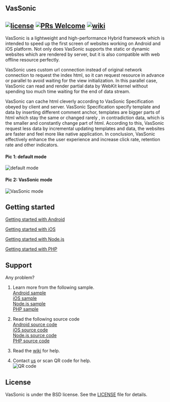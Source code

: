 ## VasSonic
[![license](http://img.shields.io/badge/license-BSD3-brightgreen.svg?style=flat)](https://github.com/Tencent/VasSonic/blob/master/LICENSE)
[![PRs Welcome](https://img.shields.io/badge/PRs-welcome-brightgreen.svg)](https://github.com/Tencent/VasSonic/pulls)
[![wiki](https://img.shields.io/badge/Wiki-open-brightgreen.svg)](https://github.com/Tencent/VasSonic/wiki)
---
 VasSonic is a lightweight and high-performance Hybrid framework which is intended to speed up the first screen of websites working on Android and iOS platform.
 Not only does VasSonic supports the static or dynamic websites which are rendered by server, but it is also compatible with web offline resource perfectly.

 VasSonic uses custom url connection instead of original network connection to request the index html, so it can request resource in advance or parallel to avoid waiting for the view initialization.
 In this parallel case, VasSonic can read and render partial data by WebKit kernel without spending too much time waiting for the end of data stream.

 VasSonic can cache html cleverly according to VasSonic Specification obeyed by client and server.
 VasSonic Specification specify template and data by inserting different comment anchor, templates are bigger parts of html which stay the same or changed rarely , in contradiction data, which is the smaller and constantly change part of html.
 According to this, VasSonic request less data by incremental updating templates and data, the websites are faster and feel more like native application.
 In conclusion, VasSonic effectively enhance the user experience and increase click rate, retention rate and other indicators.

#### Pic 1: default mode  </br>
![default mode][1]    

#### Pic 2: VasSonic mode </br>
![VasSonic mode][2]

 
## Getting started

[Getting started with Android](https://github.com/Tencent/VasSonic/blob/master/sonic-android/README.md)

[Getting started with iOS](https://github.com/Tencent/VasSonic/blob/master/sonic-iOS/README.md)

[Getting started with Node.js](https://github.com/Tencent/VasSonic/blob/master/sonic-nodejs/README.md)

[Getting started with PHP](https://github.com/Tencent/VasSonic/blob/master/sonic-php/README.md)

## Support
Any problem?

1. Learn more from the following sample. </br>
[Android sample](https://github.com/Tencent/VasSonic/tree/master/sonic-android/sample)  </br>
[iOS sample](https://github.com/Tencent/VasSonic/tree/master/sonic-iOS/SonicSample) </br>
[Node.js sample](https://github.com/Tencent/VasSonic/tree/master/sonic-nodejs) </br>
[PHP sample](https://github.com/Tencent/VasSonic/tree/master/sonic-php/sample) </br>

2. Read the following source code </br>
[Android source code](https://github.com/Tencent/VasSonic/tree/master/sonic-android/sdk) </br>
[iOS source code](https://github.com/Tencent/VasSonic/tree/master/sonic-iOS/Sonic)  </br>
[Node.js source code](https://github.com/Tencent/VasSonic/tree/master/sonic-nodejs) </br>
[PHP source code](https://github.com/Tencent/VasSonic/tree/master/sonic-php/sdk) </br>

3. Read the [wiki](https://github.com/Tencent/VasSonic/wiki) for help.

4. Contact [us](https://jq.qq.com/?_wv=1027&k=4EaxB4K) or scan QR code for help.</br>
![QR code][3]

## License
VasSonic is under the BSD license. See the [LICENSE](https://github.com/Tencent/VasSonic/blob/master/LICENSE) file for details.

[1]: https://github.com/Tencent/VasSonic/blob/master/article/20170705120005424.gif
[2]: https://github.com/Tencent/VasSonic/blob/master/article/20170705120029897.gif
[3]: https://github.com/Tencent/VasSonic/blob/master/article/QR.JPG

